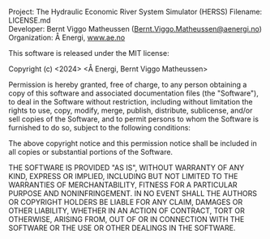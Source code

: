 Project:      The Hydraulic Economic River System Simulator (HERSS)
Filename:     LICENSE.md                                                        
Developer:    Bernt Viggo Matheussen (Bernt.Viggo.Matheussen@aenergi.no)
Organization: Å Energi, www.ae.no

This software is released under the MIT license:

Copyright (c) <2024> <Å Energi, Bernt Viggo Matheussen>

Permission is hereby granted, free of charge, to any person obtaining a copy
of this software and associated documentation files (the "Software"), to deal
in the Software without restriction, including without limitation the rights
to use, copy, modify, merge, publish, distribute, sublicense, and/or sell
copies of the Software, and to permit persons to whom the Software is
furnished to do so, subject to the following conditions:

The above copyright notice and this permission notice shall be included in all
copies or substantial portions of the Software.

THE SOFTWARE IS PROVIDED "AS IS", WITHOUT WARRANTY OF ANY KIND, EXPRESS OR
IMPLIED, INCLUDING BUT NOT LIMITED TO THE WARRANTIES OF MERCHANTABILITY,
FITNESS FOR A PARTICULAR PURPOSE AND NONINFRINGEMENT. IN NO EVENT SHALL THE
AUTHORS OR COPYRIGHT HOLDERS BE LIABLE FOR ANY CLAIM, DAMAGES OR OTHER
LIABILITY, WHETHER IN AN ACTION OF CONTRACT, TORT OR OTHERWISE, ARISING FROM,
OUT OF OR IN CONNECTION WITH THE SOFTWARE OR THE USE OR OTHER DEALINGS IN THE
SOFTWARE.
